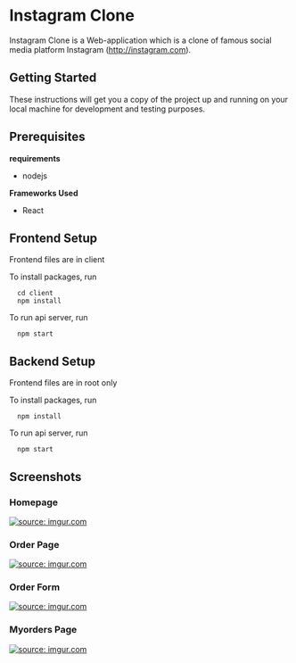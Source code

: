 # Instagram Clone
Instagram Clone is a Web-application which is a clone of famous social media platform Instagram (http://instagram.com).

## Getting Started
These instructions will get you a copy of the project up and running on your local machine for development and testing purposes.

## Prerequisites

**requirements**
* nodejs

**Frameworks Used**
* React

## Frontend Setup
Frontend files are in client <br>

To install packages, run
```
  cd client
  npm install
```

To run api server, run
```
  npm start
```

## Backend Setup
Frontend files are in root only<br>

To install packages, run
```
  npm install
```

To run api server, run
```
  npm start
```


## Screenshots

### Homepage 
<a href="https://imgur.com/acScCp1"><img src="https://i.imgur.com/acScCp1.png" title="source: imgur.com" /></a>

### Order Page
<a href="https://imgur.com/maOb4Zn"><img src="https://i.imgur.com/maOb4Zn.png" title="source: imgur.com" /></a>

### Order Form
<a href="https://imgur.com/luImn2p"><img src="https://i.imgur.com/luImn2p.png" title="source: imgur.com" /></a>

### Myorders Page
<a href="https://imgur.com/3yiZUN6"><img src="https://i.imgur.com/3yiZUN6.png" title="source: imgur.com" /></a>
